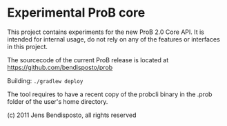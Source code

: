 # Experimental ProB core

This project contains experiments for the new ProB 2.0 Core API.
It is intended for internal usage, do not rely on any of the features or interfaces in this project. 

The sourcecode of the current ProB release is located at https://github.com/bendisposto/prob

Building:
 `./gradlew deploy`
 
The tool requires to have a recent copy of the probcli binary in the .prob folder of the user's home directory.

(c) 2011 Jens Bendisposto, all rights reserved


